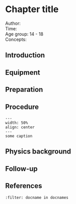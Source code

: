 

# Chapter title


Author:     \
Time:	  	\
Age group:	14 - 18\
Concepts:	

## Introduction

## Equipment

## Preparation

## Procedure

```{figure} demo55_figure1.png
---
width: 50%
align: center
---
some caption
```

## Physics background

## Follow-up

## References
```{bibliography}
:filter: docname in docnames
```